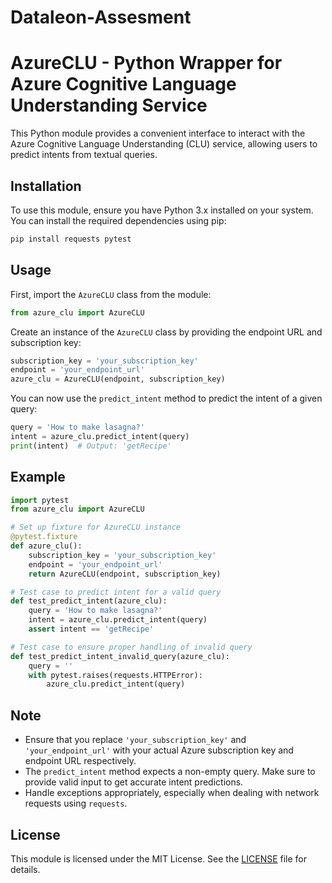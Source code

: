 # Dataleon-Assesment

# AzureCLU - Python Wrapper for Azure Cognitive Language Understanding Service

This Python module provides a convenient interface to interact with the Azure Cognitive Language Understanding (CLU) service, allowing users to predict intents from textual queries.

## Installation

To use this module, ensure you have Python 3.x installed on your system. You can install the required dependencies using pip:

```bash
pip install requests pytest
```

## Usage

First, import the `AzureCLU` class from the module:

```python
from azure_clu import AzureCLU
```

Create an instance of the `AzureCLU` class by providing the endpoint URL and subscription key:

```python
subscription_key = 'your_subscription_key'
endpoint = 'your_endpoint_url'
azure_clu = AzureCLU(endpoint, subscription_key)
```

You can now use the `predict_intent` method to predict the intent of a given query:

```python
query = 'How to make lasagna?'
intent = azure_clu.predict_intent(query)
print(intent)  # Output: 'getRecipe'
```

## Example

```python
import pytest
from azure_clu import AzureCLU

# Set up fixture for AzureCLU instance
@pytest.fixture
def azure_clu():
    subscription_key = 'your_subscription_key'
    endpoint = 'your_endpoint_url'
    return AzureCLU(endpoint, subscription_key)

# Test case to predict intent for a valid query
def test_predict_intent(azure_clu):
    query = 'How to make lasagna?'
    intent = azure_clu.predict_intent(query)
    assert intent == 'getRecipe'

# Test case to ensure proper handling of invalid query
def test_predict_intent_invalid_query(azure_clu):
    query = ''
    with pytest.raises(requests.HTTPError):
        azure_clu.predict_intent(query)
```

## Note

- Ensure that you replace `'your_subscription_key'` and `'your_endpoint_url'` with your actual Azure subscription key and endpoint URL respectively.
- The `predict_intent` method expects a non-empty query. Make sure to provide valid input to get accurate intent predictions.
- Handle exceptions appropriately, especially when dealing with network requests using `requests`.

## License

This module is licensed under the MIT License. See the [LICENSE](LICENSE) file for details.
